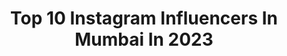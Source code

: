 ---
title: Top 10 Instagram Influencers In Mumbai In 2023
description: >-
  Find top Instagram influencers in Mumbai in 2023. Most popular hashtags: #explore #reelkarofeelkaro #trendingreels #streetstyle.
platform: Instagram
hits: 3137
text_top: Identify the most popular Instagram profiles on inBeat.
text_bottom: inBeat aggregates 3137 Instagram influencers like this in Mumbai, India for you to connect with.
profiles:
  - username: "rohittt_09_"
    fullname: >-
      𝐑𝐨𝐡𝐢𝐭 𝐙𝐢𝐧𝐣𝐮𝐫𝐤𝐞 ~ 𝐫𝐞𝐚𝐜𝐭𝐢𝐨𝐧𝐛𝐨𝐢 💫
    bio: >-
      • Fashion • Lifestyle • Video Creator 📍Surat ➰ Mumbai #reactionboi • YouTube : Rohit Zinjurke ( 35 Lakh Subscribers)
    location: "India"
    followers: 24801559
    engagement: 537
    commentsToLikes: 0.009176
    id: ck8tc6k3dygnd0j783tc47cg7
    verified: false
    hashtags: "#fifaworldcup, #tvf, #amazonminitv, #watchnow"
  - username: "the_indian_messieurs"
    fullname: >-
      Shivam Gupta
    bio: >-
      💡 Fashion | Lifestyle | Travel 👔 NIFT | Content Creator & Designer 📩 DM/Mail To Collaborate 📍 Delhi NCR | Mumbai
    location: "India"
    followers: 283319
    engagement: 432
    commentsToLikes: 0.011731
    id: ck6tmcgr07l2x0j71tc2tt54p
    verified: false
    hashtags: "#hairstylemen, #menshairstyle, #traditionalwear, #bloggerstyle"
  - username: "mostlysane"
    fullname: >-
      Prajakta Koli
    bio: >-
      YouTuber | Blogger | Actor | Mess-er-up-er Mumbai, India Blog - MostlySane.in
    location: "India"
    followers: 7338137
    engagement: 511
    commentsToLikes: 0.001446
    id: ck0ttsfgd44nn0i19x8fgycny
    verified: true
    hashtags: "#realtalktuesday, #feedingindiaconcert, #16days, #notoviolence"
  - username: "ruhaaneehiran"
    fullname: >-
      Ru
    bio: >-
      here for the free stuff minimally maximal Mumbai Email for work
    location: "India"
    followers: 34956
    engagement: 656
    commentsToLikes: 0.023760
    id: ck6ueilmzr53b0j71b5bnnm1e
    verified: false
    hashtags: "#streetstyle, #womenswear, #traffygirls, #pauseonline"
  - username: "juhipimple_"
    fullname: >-
      Dr. Juhi Pimple 🦄
    bio: >-
      Livin’ a little ✨ 🐾 Dentist Fashion•Lifestyle•Travel 📍Pune/Mumbai DM for paid shoots/collaboration 📧: juhiipimple@gmail.com
    location: "India"
    followers: 104209
    engagement: 542
    commentsToLikes: 0.017616
    id: ck0vy0e781mao0i19thhy8ss7
    verified: false
    hashtags: "#latestest, #danielwellington, #greatest, #stylehashtags"
  - username: "ankitachhetri25"
    fullname: >-
      Ankita Chhetri
    bio: >-
      📍 - Mumbai || London guilty pleasure- love making filmy reels 👀 🎓 Kingston University, London Content Creator @nofiltr.group
    location: "India"
    followers: 1778341
    engagement: 447
    commentsToLikes: 0.006101
    id: ck0vvpg4cq6340i19y2x2e50v
    verified: false
    hashtags: "#amazonindia, #ankitachhetri, #wardroberefreshsale, #amazon"
  - username: "ashi_khanna"
    fullname: >-
      Ashi Khanna
    bio: >-
      By grace through faith 💫 📍 Delhi | Mumbai •Content Creator @nofiltr.group
    location: "India"
    followers: 1719891
    engagement: 507
    commentsToLikes: 0.007332
    id: ck137fu6bbbcl0i19im8t5irs
    verified: false
    hashtags: "#deepikapadukone, #travelwithak, #wowfromwithin, #82exmeta"
  - username: "narenphotography"
    fullname: >-
      Narendra Raj 🇮🇳 | Digital creator |
    bio: >-
      Photo - Film 👨🏻‍🎓 IIT Guwahati 📍Delhi , Mumbai ✉️ Mail for Projects / Collaboration YouTube-90k+ Family ⬇️
    location: "India"
    followers: 120375
    engagement: 417
    commentsToLikes: 0.015124
    id: ck9wolz485p4r0j780ao7voct
    verified: false
    hashtags: "#travelreels, #photooftheday, #narendraraj, #pursuitofportraits"
  - username: "thefitvogue"
    fullname: >-
      Yash Pal Singh
    bio: >-
      ▪️ : Menswear | Lifestyle | Fitness 📩 : thefitvogue@gmail.com 👻 : thefitvogue 📍 : Mumbai / Delhi 🇮🇳 Dm / Email for Collaboration⤵️ Living the dream…
    location: "India"
    followers: 106636
    engagement: 632
    commentsToLikes: 0.014788
    id: ck6uevdl2takk0j71845dh2us
    verified: false
    hashtags: "#styling, #thefitvogue, #fashion, #explore"
  - username: "siddharthajoshi"
    fullname: >-
      Siddhartha Joshi
    bio: >-
      A Traveller Seeking Unique & Sustainable Travel Experiences 📍 Bangalore | Mumbai | Goa ⬇️ SUBSCRIBE to my YouTube channel here ⬇️
    location: "India"
    followers: 373233
    engagement: 495
    commentsToLikes: 0.012584
    id: ck137z19adpkx0i19der9dd8b
    verified: true
    hashtags: "#rajasthan, #hindiquotes, #iphone14promax, #madhyapradesh"
---